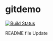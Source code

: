 # gitdemo
[![Build Status](http://13.233.230.148/buildStatus/icon?job=Conditionals)](http://13.233.230.148/job/Conditionals/)

README file
Update

